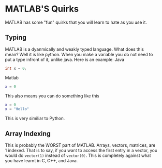 # MATLAB'S Quirks

MATLAB has some "fun" quirks that you will learn to hate as you use it.

## Typing

MATLAB is a dyanmically and weakly typed language. What does this mean? Well it is like python. When you make a variable you do not need to put a type infront of it, unlike java. Here is an example:
Java
```java
int x = 0;
```
Matlab
```MATLAB
x = 0
```

This also means you can do something like this

```MATLAB
x = 0
x = "Hello"
```

This is very similiar to Python.

## Array Indexing

This is probably the WORST part of MATLAB. Arrays, vectors, matrices, are 1 indexed. That is to say, if you want to access the first entry in a vector, you would do `vector(1)` instead of `vector(0)`. This is completely against what you have learnt in C, C++, and Java.
